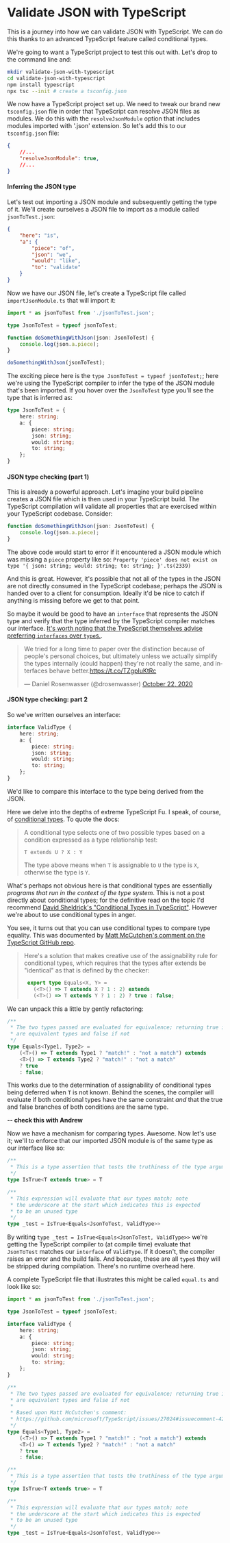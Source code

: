 # Validate JSON with TypeScript

This is a journey into how we can validate JSON with TypeScript.  We can do this thanks to an advanced TypeScript feature called conditional types.

We're going to want a TypeScript project to test this out with. Let's drop to the command line and:

```bash
mkdir validate-json-with-typescript
cd validate-json-with-typescript
npm install typescript
npx tsc --init # create a tsconfig.json
```

We now have a TypeScript project set up. We need to tweak our brand new `tsconfig.json` file in order that TypeScript can resolve JSON files as modules.  We do this with the `resolveJsonModule` option that includes modules imported with '.json' extension. So let's add this to our `tsconfig.json` file:

```json
{
    //...
    "resolveJsonModule": true,
    //...
}
```

#### Inferring the JSON type

Let's test out importing a JSON module and subsequently getting the type of it.  We'll create ourselves a JSON file to import as a module called `jsonToTest.json`:

```json
{
    "here": "is",
    "a": {
        "piece": "of",
        "json": "we",
        "would": "like",
        "to": "validate"
    }
}
```

Now we have our JSON file, let's create a TypeScript file called `importJsonModule.ts` that will import it:

```ts
import * as jsonToTest from './jsonToTest.json';

type JsonToTest = typeof jsonToTest;

function doSomethingWithJson(json: JsonToTest) {
    console.log(json.a.piece);
}

doSomethingWithJson(jsonToTest);
```

The exciting piece here is the `type JsonToTest = typeof jsonToTest;`; here we're using the TypeScript compiler to infer the type of the JSON module that's been imported.  If you hover over the `JsonToTest` type you'll see the type that is inferred as:  

```ts
type JsonToTest = {
    here: string;
    a: {
        piece: string;
        json: string;
        would: string;
        to: string;
    };
}
```

#### JSON type checking (part 1)

This is already a powerful approach.  Let's imagine your build pipeline creates a JSON file which is then used in your TypeScript build.  The TypeScript compilation will validate all properties that are exercised within your TypeScript codebase. Consider:

```ts
function doSomethingWithJson(json: JsonToTest) {
    console.log(json.a.piece);
}
```

The above code would start to error if it encountered a JSON module which was missing a `piece` property like so: `Property 'piece' does not exist on type '{ json: string; would: string; to: string; }'.ts(2339)`

And this is great. However, it's possible that not all of the types in the JSON are not directly consumed in the TypeScript codebase; perhaps the JSON is handed over to a client for consumption. Ideally it'd be nice to catch if anything is missing before we get to that point.

So maybe it would be good to have an `interface` that represents the JSON type and verify that the type inferred by the TypeScript compiler matches our interface. [It's worth noting that the TypeScript themselves advise preferring `interfaces` over `type`s.](https://github.com/microsoft/TypeScript/wiki/Performance#preferring-interfaces-over-intersections).

<blockquote class="twitter-tweet"><p lang="en" dir="ltr">We tried for a long time to paper over the distinction because of people&#39;s personal choices, but ultimately unless we actually simplify the types internally (could happen) they&#39;re not really the same, and interfaces behave better.<a href="https://t.co/TZgpIuKtRc">https://t.co/TZgpIuKtRc</a></p>&mdash; Daniel Rosenwasser (@drosenwasser) <a href="https://twitter.com/drosenwasser/status/1319205566393192448?ref_src=twsrc%5Etfw">October 22, 2020</a></blockquote> <script async src="https://platform.twitter.com/widgets.js" charset="utf-8"></script>

#### JSON type checking: part 2

So we've written ourselves an interface:

```ts
interface ValidType {
    here: string;
    a: {
        piece: string;
        json: string;
        would: string;
        to: string;
    };
}
```

We'd like to compare this interface to the type being derived from the JSON.

Here we delve into the depths of extreme TypeScript Fu. I speak, of course, of [conditional types](https://www.typescriptlang.org/docs/handbook/advanced-types.html#conditional-types). To quote the docs:

> A conditional type selects one of two possible types based on a condition expressed as a type relationship test:
>
> `T extends U ? X : Y`
>
> The type above means when `T` is assignable to `U` the type is `X`, otherwise the type is `Y`.

What's perhaps not obvious here is that conditional types are essentially *programs that run in the context of the type system*.  This is not a post directly about conditional types; for the definitive read on the topic I'd recommend [David Sheldrick's "Conditional Types in TypeScript"](https://artsy.github.io/blog/2018/11/21/conditional-types-in-typescript/). However we're about to use conditional types in anger.

You see, it turns out that you can use conditional types to compare type equality. This was documented by [Matt McCutchen's comment on the TypeScript GitHub repo](https://github.com/microsoft/TypeScript/issues/27024#issuecomment-421529650).

> Here's a solution that makes creative use of the assignability rule for conditional types, which requires that the types after extends be "identical" as that is defined by the checker:
>
> ```ts
>  export type Equals<X, Y> =
>    (<T>() => T extends X ? 1 : 2) extends
>    (<T>() => T extends Y ? 1 : 2) ? true : false;
> ```

We can unpack this a little by gently refactoring:

```ts
/**
 * The two types passed are evaluated for equivalence; returning true if they
 * are equivalent types and false if not
 */
type Equals<Type1, Type2> =
    (<T>() => T extends Type1 ? "match!" : "not a match") extends
    <T>() => T extends Type2 ? "match!" : "not a match"
    ? true
    : false;
```

This works due to the determination of assignability of conditional types being deferred when `T` is not known. Behind the scenes, the compiler will evaluate if both conditional types have the same constraint *and* that the true and false branches of both conditions are the same type.

**-- check this with Andrew**

Now we have a mechanism for comparing types.  Awesome.  Now let's use it; we'll to enforce that our imported JSON module is of the same type as our interface like so:

```ts
/**
 * This is a type assertion that tests the truthiness of the type argument supplied 
 */
type IsTrue<T extends true> = T

/**
 * This expression will evaluate that our types match; note
 * the underscore at the start which indicates this is expected
 * to be an unused type 
 */
type _test = IsTrue<Equals<JsonToTest, ValidType>>
```

By writing `type _test = IsTrue<Equals<JsonToTest, ValidType>>` we're getting the TypeScript compiler to (at compile time) evaluate that `JsonToTest` matches our `interface` of `ValidType`.  If it doesn't, the compiler raises an error and the build fails.  And because, these are all `type`s they will be stripped during compilation.  There's no runtime overhead here.

A complete TypeScript file that illustrates this might be called `equal.ts` and look like so:

```ts
import * as jsonToTest from './jsonToTest.json';

type JsonToTest = typeof jsonToTest;

interface ValidType {
    here: string;
    a: {
        piece: string;
        json: string;
        would: string;
        to: string;
    };
}

/**
 * The two types passed are evaluated for equivalence; returning true if they
 * are equivalent types and false if not
 * 
 * Based upon Matt McCutchen's comment:
 * https://github.com/microsoft/TypeScript/issues/27024#issuecomment-421529650
 */
type Equals<Type1, Type2> =
    (<T>() => T extends Type1 ? "match!" : "not a match") extends
    <T>() => T extends Type2 ? "match!" : "not a match"
    ? true
    : false;

/**
 * This is a type assertion that tests the truthiness of the type argument supplied 
 */
type IsTrue<T extends true> = T

/**
 * This expression will evaluate that our types match; note
 * the underscore at the start which indicates this is expected
 * to be an unused type 
 */
type _test = IsTrue<Equals<JsonToTest, ValidType>>
```